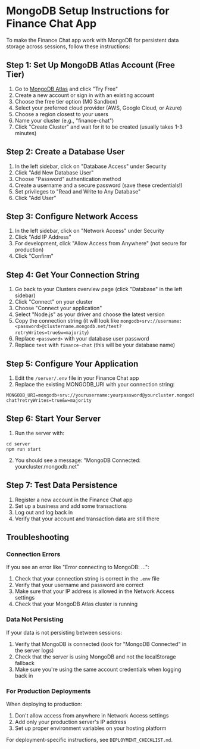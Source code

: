 # MongoDB Setup Instructions for Finance Chat App

To make the Finance Chat app work with MongoDB for persistent data storage across sessions, follow these instructions:

## Step 1: Set Up MongoDB Atlas Account (Free Tier)

1. Go to [MongoDB Atlas](https://www.mongodb.com/cloud/atlas) and click "Try Free"
2. Create a new account or sign in with an existing account
3. Choose the free tier option (M0 Sandbox)
4. Select your preferred cloud provider (AWS, Google Cloud, or Azure)
5. Choose a region closest to your users
6. Name your cluster (e.g., "finance-chat")
7. Click "Create Cluster" and wait for it to be created (usually takes 1-3 minutes)

## Step 2: Create a Database User

1. In the left sidebar, click on "Database Access" under Security
2. Click "Add New Database User"
3. Choose "Password" authentication method
4. Create a username and a secure password (save these credentials!)
5. Set privileges to "Read and Write to Any Database"
6. Click "Add User"

## Step 3: Configure Network Access

1. In the left sidebar, click on "Network Access" under Security
2. Click "Add IP Address"
3. For development, click "Allow Access from Anywhere" (not secure for production)
4. Click "Confirm"

## Step 4: Get Your Connection String

1. Go back to your Clusters overview page (click "Database" in the left sidebar)
2. Click "Connect" on your cluster
3. Choose "Connect your application"
4. Select "Node.js" as your driver and choose the latest version
5. Copy the connection string (it will look like `mongodb+srv://username:<password>@clustername.mongodb.net/test?retryWrites=true&w=majority`)
6. Replace `<password>` with your database user password
7. Replace `test` with `finance-chat` (this will be your database name)

## Step 5: Configure Your Application

1. Edit the `/server/.env` file in your Finance Chat app
2. Replace the existing MONGODB_URI with your connection string:

```
MONGODB_URI=mongodb+srv://yourusername:yourpassword@yourcluster.mongodb.net/finance-chat?retryWrites=true&w=majority
```

## Step 6: Start Your Server

1. Run the server with:
```
cd server
npm run start
```

2. You should see a message: "MongoDB Connected: yourcluster.mongodb.net"

## Step 7: Test Data Persistence

1. Register a new account in the Finance Chat app
2. Set up a business and add some transactions
3. Log out and log back in
4. Verify that your account and transaction data are still there

## Troubleshooting

### Connection Errors

If you see an error like "Error connecting to MongoDB: ...":

1. Check that your connection string is correct in the `.env` file
2. Verify that your username and password are correct
3. Make sure that your IP address is allowed in the Network Access settings
4. Check that your MongoDB Atlas cluster is running

### Data Not Persisting

If your data is not persisting between sessions:

1. Verify that MongoDB is connected (look for "MongoDB Connected" in the server logs)
2. Check that the server is using MongoDB and not the localStorage fallback
3. Make sure you're using the same account credentials when logging back in

### For Production Deployments

When deploying to production:

1. Don't allow access from anywhere in Network Access settings
2. Add only your production server's IP address
3. Set up proper environment variables on your hosting platform

For deployment-specific instructions, see `DEPLOYMENT_CHECKLIST.md`.